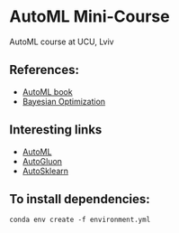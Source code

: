 # AutoML Mini-Course
AutoML course at UCU, Lviv

## References: 

- [AutoML book](https://www.automl.org/book/)
- [Bayesian Optimization](http://krasserm.github.io/2018/03/21/bayesian-optimization/)

## Interesting links
- [AutoML](https://www.automl.org/book/)
- [AutoGluon](https://autogluon.mxnet.io/index.html)
- [AutoSklearn](https://automl.github.io/auto-sklearn/master/index.html)

## To install dependencies:

`conda env create -f environment.yml`
